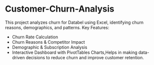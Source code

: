 # Customer-Churn-Analysis
This project analyzes churn for Databel  using Excel, identifying churn reasons, demographics, and patterns.
Key Features:
- Churn Rate Calculation
- Churn Reasons &amp; Competitor Impact
- Demographic &amp; Subscription Analysis
- Interactive Dashboard with PivotTables Charts,Helps in making data-driven decisions to reduce churn and improve customer retention.  
